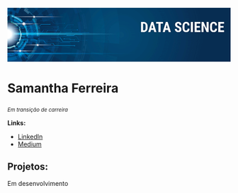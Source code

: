 <p align="center">
  <img src="banner.png" >
</p>

# Samantha Ferreira 
<sub>*Em transição de carreira*</sub>

**Links:**
* [LinkedIn](linkedin.com/in/samanthafhs)
* [Medium](medium.com/@samantha.shf)

## Projetos:
Em desenvolvimento
